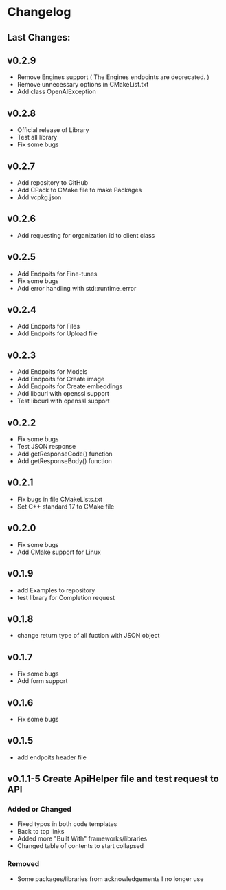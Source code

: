# Changelog

## Last Changes:

## v0.2.9

- Remove Engines support ( The Engines endpoints are deprecated. )
- Remove unnecessary options in CMakeList.txt
- Add class OpenAIException

## v0.2.8

- Official release of Library
- Test all library
- Fix some bugs

## v0.2.7

- Add repository to GitHub
- Add CPack to CMake file to make Packages
- Add vcpkg.json

## v0.2.6

- Add requesting for organization id to client class

## v0.2.5

- Add Endpoits for Fine-tunes
- Fix some bugs
- Add error handling with std::runtime_error

## v0.2.4

- Add Endpoits for Files
- Add Endpoits for Upload file

## v0.2.3

- Add Endpoits for Models
- Add Endpoits for Create image
- Add Endpoits for Create embeddings
- Add libcurl with openssl support
- Test libcurl with openssl support

## v0.2.2

- Fix some bugs
- Test JSON response
- Add getResponseCode() function
- Add getResponseBody() function

## v0.2.1

- Fix bugs in file CMakeLists.txt
- Set C++ standard 17 to CMake file

## v0.2.0

- Fix some bugs
- Add CMake support for Linux

## v0.1.9

- add Examples to repository
- test library for Completion request

## v0.1.8

- change return type of all fuction with JSON object

## v0.1.7

- Fix some bugs
- Add form support

## v0.1.6

- Fix some bugs

## v0.1.5

- add endpoits header file

## v0.1.1-5 Create ApiHelper file and test request to API

### Added or Changed
- Fixed typos in both code templates
- Back to top links
- Added more "Built With" frameworks/libraries
- Changed table of contents to start collapsed

### Removed

- Some packages/libraries from acknowledgements I no longer use

